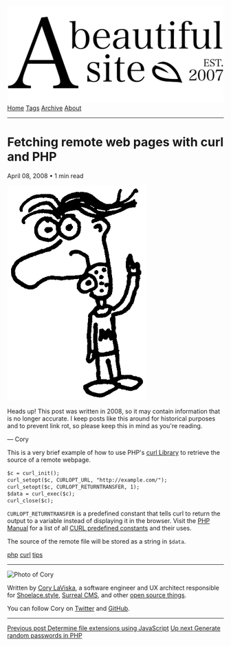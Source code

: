 <a href="../../index.html" class="header-link"><img src="../../images/logos/wordmark.svg" alt="A Beautiful Site" class="wordmark" /></a> <a href="../../index.html" class="nav-item">Home</a> <a href="../../tags/index.html" class="nav-item">Tags</a> <a href="../index.html" class="nav-item">Archive</a> <a href="../../about/index.html" class="nav-item">About</a>

---

# Fetching remote web pages with curl and PHP

April 08, 2008 • 1 min read

![A drawing of a cartoon man pointing upwards](../../images/artwork/pointer.gif)

Heads up! This post was written in 2008, so it may contain information that is no longer accurate. I keep posts like this around for historical purposes and to prevent link rot, so please keep this in mind as you're reading.

— Cory

This is a very brief example of how to use PHP's [curl Library](http://php.net/curl) to retrieve the source of a remote webpage.

    $c = curl_init();
    curl_setopt($c, CURLOPT_URL, "http://example.com/");
    curl_setopt($c, CURLOPT_RETURNTRANSFER, 1);
    $data = curl_exec($c);
    curl_close($c);

`CURLOPT_RETURNTRANSFER` is a predefined constant that tells curl to return the output to a variable instead of displaying it in the browser. Visit the [PHP Manual](http://php.net/) for a list of all [CURL predefined constants](http://php.net/manual/en/curl.constants.php) and their uses.

The source of the remote file will be stored as a string in `$data`.

<a href="../../tags/php/index.html" class="post-tag">php</a> <a href="../../tags/curl/index.html" class="post-tag">curl</a> <a href="../../tags/tips/index.html" class="post-tag">tips</a>

---

<img src="http://0.gravatar.com/avatar/bf1b3b95fd5b096a3592247c29667b33?s=512" alt="Photo of Cory" class="avatar avatar-small" />

Written by [Cory LaViska](../../index-4.html), a software engineer and UX architect responsible for [Shoelace.style](https://shoelace.style/), [Surreal CMS](https://www.surrealcms.com/), and other [open source things](https://github.com/claviska).

You can follow Cory on [Twitter](https://twitter.com/claviska) and [GitHub](https://github.com/claviska).

---

<a href="../determine-file-extensions-using-javascript/index.html" class="post-nav-previous"><span class="small">Previous post</span> Determine file extensions using JavaScript</a> <a href="../generate-random-passwords-in-php/index.html" class="post-nav-next"><span class="small">Up next</span> Generate random passwords in PHP</a>

